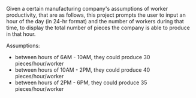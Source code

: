 Given a certain manufacturing company's assumptions of worker productivity, that are as follows, this project prompts the user to input an hour of the day (in 24-hr format) and the number of workers during that time, to display the total number of pieces the company is able to produce in that hour.

Assumptions:
- between hours of 6AM - 10AM, they could produce 30 pieces/hour/worker
- between hours of 10AM - 2PM, they could produce 40 pieces/hour/worker
- between hours of 2PM - 6PM, they could produce 35 pieces/hour/worker

